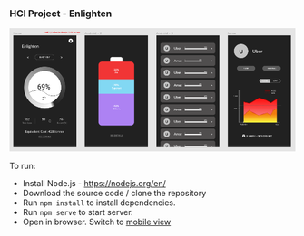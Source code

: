 ### HCI Project - Enlighten

![SS](img/ss.png)

To run:

- Install Node.js - https://nodejs.org/en/
- Download the source code / clone the repository
- Run `npm install` to install dependencies.
- Run `npm serve` to start server.
- Open in browser. Switch to [mobile view](https://chrome.google.com/webstore/detail/mobile-view-switcher/bmhfelbhbkeoldaiphchjibggnoodpcj?hl=en)
